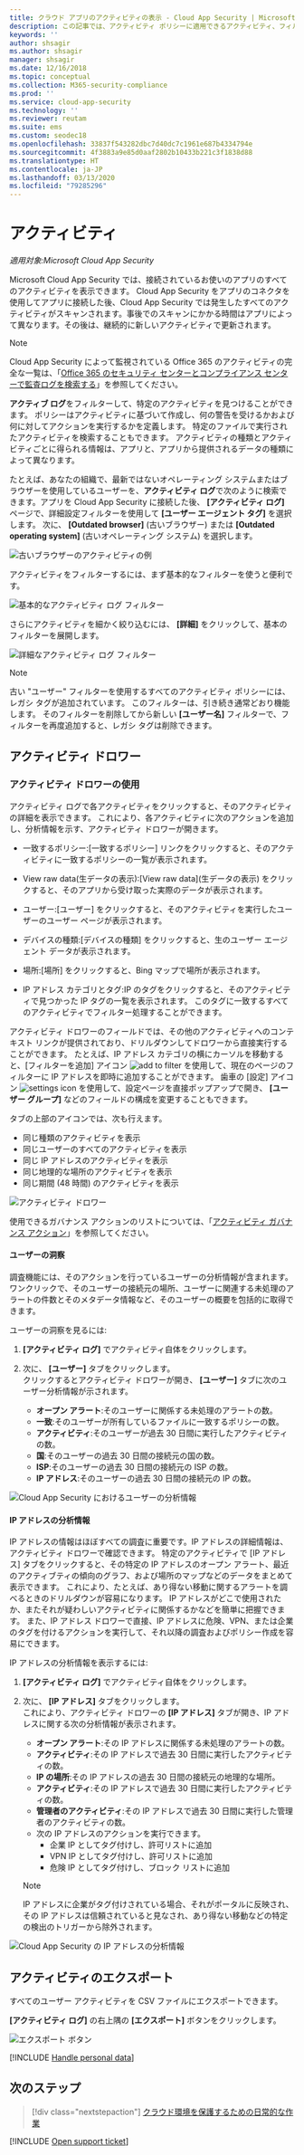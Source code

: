 ```yaml
---
title: クラウド アプリのアクティビティの表示 - Cloud App Security | Microsoft Docs
description: この記事では、アクティビティ ポリシーに適用できるアクティビティ、フィルター、一致パラメーターの一覧を挙げます。
keywords: ''
author: shsagir
ms.author: shsagir
manager: shsagir
ms.date: 12/16/2018
ms.topic: conceptual
ms.collection: M365-security-compliance
ms.prod: ''
ms.service: cloud-app-security
ms.technology: ''
ms.reviewer: reutam
ms.suite: ems
ms.custom: seodec18
ms.openlocfilehash: 33837f543282dbc7d40dc7c1961e687b4334794e
ms.sourcegitcommit: 4f3883a9e85d0aaf2802b10433b221c3f1838d88
ms.translationtype: HT
ms.contentlocale: ja-JP
ms.lasthandoff: 03/13/2020
ms.locfileid: "79285296"
---
```

# <a name="activities"></a>アクティビティ

*適用対象:Microsoft Cloud App Security*

Microsoft Cloud App Security では、接続されているお使いのアプリのすべてのアクティビティを表示できます。 Cloud App Security をアプリのコネクタを使用してアプリに接続した後、Cloud App Security では発生したすべてのアクティビティがスキャンされます。事後でのスキャンにかかる時間はアプリによって異なります。その後は、継続的に新しいアクティビティで更新されます。

> [!NOTE]
> Cloud App Security によって監視されている Office 365 のアクティビティの完全な一覧は、「[Office 365 のセキュリティ センターとコンプライアンス センターで監査ログを検索する](https://support.office.com/article/Search-the-audit-log-in-the-Office-365-Security-Compliance-Center-0d4d0f35-390b-4518-800e-0c7ec95e946c?ui=en-US&rs=en-US&ad=US#ID0EABAAA=Audited_activities)」を参照してください。

**アクティブ ログ**をフィルターして、特定のアクティビティを見つけることができます。 ポリシーはアクティビティに基づいて作成し、何の警告を受けるかおよび何に対してアクションを実行するかを定義します。 特定のファイルで実行されたアクティビティを検索することもできます。 アクティビティの種類とアクティビティごとに得られる情報は、アプリと、アプリから提供されるデータの種類によって異なります。

たとえば、あなたの組織で、最新ではないオペレーティング システムまたはブラウザーを使用しているユーザーを、**アクティビティ ログ**で次のように検索できます。アプリを Cloud App Security に接続した後、 **[アクティビティ ログ]** ページで、詳細設定フィルターを使用して **[ユーザー エージェント タグ]** を選択します。 次に、 **[Outdated browser]** (古いブラウザー) または **[Outdated operating system]** (古いオペレーティング システム) を選択します。

![古いブラウザーのアクティビティの例](media/activity-example-outdated.png)

アクティビティをフィルターするには、まず基本的なフィルターを使うと便利です。

![基本的なアクティビティ ログ フィルター](media/activity-log-filter-basic.png)

さらにアクティビティを細かく絞り込むには、 **[詳細]** をクリックして、基本のフィルターを展開します。

![詳細なアクティビティ ログ フィルター](media/activity-log-filter-advanced.png)

> [!NOTE]
> 古い "ユーザー" フィルターを使用するすべてのアクティビティ ポリシーには、レガシ タグが追加されています。 このフィルターは、引き続き通常どおり機能します。 そのフィルターを削除してから新しい **[ユーザー名]** フィルターで、フィルターを再度追加すると、レガシ タグは削除できます。

## <a name="the-activity-drawer"></a>アクティビティ ドロワー

### <a name="working-with-the-activity-drawer"></a>アクティビティ ドロワーの使用

アクティビティ ログで各アクティビティをクリックすると、そのアクティビティの詳細を表示できます。 これにより、各アクティビティに次のアクションを追加し、分析情報を示す、アクティビティ ドロワーが開きます。
- 一致するポリシー:[一致するポリシー] リンクをクリックすると、そのアクティビティに一致するポリシーの一覧が表示されます。

- View raw data\(生データの表示\):[View raw data]\(生データの表示) をクリックすると、そのアプリから受け取った実際のデータが表示されます。

- ユーザー:[ユーザー] をクリックすると、そのアクティビティを実行したユーザーのユーザー ページが表示されます。

- デバイスの種類:[デバイスの種類] をクリックすると、生のユーザー エージェント データが表示されます。

- 場所:[場所] をクリックすると、Bing マップで場所が表示されます。

- IP アドレス カテゴリとタグ:IP のタグをクリックすると、そのアクティビティで見つかった IP タグの一覧を表示されます。 このタグに一致するすべてのアクティビティでフィルター処理することができます。

アクティビティ ドロワーのフィールドでは、その他のアクティビティへのコンテキスト リンクが提供されており、ドリルダウンしてドロワーから直接実行することができます。 たとえば、IP アドレス カテゴリの横にカーソルを移動すると、[フィルターを追加] アイコン ![add to filter](media/add-to-filter-icon.png) を使用して、現在のページのフィルターに IP アドレスを即時に追加することができます。 歯車の [設定] アイコン ![settings icon](media/contextual-settings-icon.png) を使用して、設定ページを直接ポップアップで開き、 **[ユーザー グループ]** などのフィールドの構成を変更することもできます。

タブの上部のアイコンでは、次も行えます。
- 同じ種類のアクティビティを表示
- 同じユーザーのすべてのアクティビティを表示
- 同じ IP アドレスのアクティビティを表示
- 同じ地理的な場所のアクティビティを表示
- 同じ期間 (48 時間) のアクティビティを表示

![アクティビティ ドロワー](media/activity-drawer.png "アクティビティ ドロワー")

使用できるガバナンス アクションのリストについては、「[アクティビティ ガバナンス アクション](governance-actions.md#activity-governance-actions)」を参照してください。

#### <a name="user-insights"></a>ユーザーの洞察

調査機能には、そのアクションを行っているユーザーの分析情報が含まれます。 ワンクリックで、そのユーザーの接続元の場所、ユーザーに関連する未処理のアラートの件数とそのメタデータ情報など、そのユーザーの概要を包括的に取得できます。

ユーザーの洞察を見るには:

1. **[アクティビティ ログ]** でアクティビティ自体をクリックします。

2. 次に、 **[ユーザー]** タブをクリックします。  
クリックするとアクティビティ ドロワーが開き、 **[ユーザー]** タブに次のユーザー分析情報が示されます。
    - **オープン アラート**:そのユーザーに関係する未処理のアラートの数。
    - **一致**:そのユーザーが所有しているファイルに一致するポリシーの数。
    - **アクティビティ**:そのユーザーが過去 30 日間に実行したアクティビティの数。
    - **国**:そのユーザーの過去 30 日間の接続元の国の数。
    - **ISP**:そのユーザーの過去 30 日間の接続元の ISP の数。
    - **IP アドレス**:そのユーザーの過去 30 日間の接続元の IP の数。

![Cloud App Security におけるユーザーの分析情報](media/user-insights.png)

#### <a name="ip-address-insights"></a>IP アドレスの分析情報

IP アドレスの情報はほぼすべての調査に重要です。IP アドレスの詳細情報は、アクティビティ ドロワーで確認できます。 特定のアクティビティで [IP アドレス] タブをクリックすると、その特定の IP アドレスのオープン アラート、最近のアクティブティの傾向のグラフ、および場所のマップなどのデータをまとめて表示できます。 これにより、たとえば、あり得ない移動に関するアラートを調べるときのドリルダウンが容易になります。 IP アドレスがどこで使用されたか、またそれが疑わしいアクティビティに関係するかなどを簡単に把握できます。 また、IP アドレス ドロワーで直接、IP アドレスに危険、VPN、または企業のタグを付けるアクションを実行して、それ以降の調査およびポリシー作成を容易にできます。

IP アドレスの分析情報を表示するには:

1. **[アクティビティ ログ]** でアクティビティ自体をクリックします。

2. 次に、 **[IP アドレス]** タブをクリックします。  
これにより、アクティビティ ドロワーの **[IP アドレス]** タブが開き、IP アドレスに関する次の分析情報が表示されます。
    - **オープン アラート**:その IP アドレスに関係する未処理のアラートの数。
    - **アクティビティ**:その IP アドレスで過去 30 日間に実行したアクティビティの数。
    - **IP の場所**:その IP アドレスの過去 30 日間の接続元の地理的な場所。
    - **アクティビティ**:その IP アドレスで過去 30 日間に実行したアクティビティの数。
    - **管理者のアクティビティ**:その IP アドレスで過去 30 日間に実行した管理者のアクティビティの数。
    - 次の IP アドレスのアクションを実行できます。
        - 企業 IP としてタグ付けし、許可リストに追加
        - VPN IP としてタグ付けし、許可リストに追加
        - 危険 IP としてタグ付けし、ブロック リストに追加

   >[!NOTE]
   > IP アドレスに企業がタグ付けされている場合、それがポータルに反映され、その IP アドレスは信頼されていると見なされ、あり得ない移動などの特定の検出のトリガーから除外されます。

![Cloud App Security の IP アドレスの分析情報](media/ip-address-insights.png)

## <a name="export-activities"></a>アクティビティのエクスポート <a name="export"></a>

すべてのユーザー アクティビティを CSV ファイルにエクスポートできます。

**[アクティビティ ログ]** の右上隅の **[エクスポート]** ボタンをクリックします。

![エクスポート ボタン](media/export-button.png)

[!INCLUDE [Handle personal data](../includes/gdpr-intro-sentence.md)]

## <a name="next-steps"></a>次のステップ

> [!div class="nextstepaction"]
> [クラウド環境を保護するための日常的な作業](daily-activities-to-protect-your-cloud-environment.md)

[!INCLUDE [Open support ticket](includes/support.md)]
